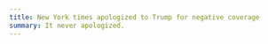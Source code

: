 ```yaml
---
title: New York times apologized to Trump for negative coverage
summary: It never apologized.
---
```

